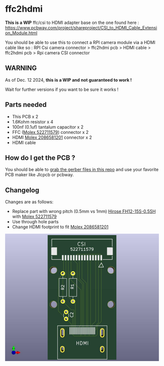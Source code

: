 # ffc2hdmi

**This is a WIP** ffc/csi to HDMI adapter base on the one found here : https://www.pcbway.com/project/shareproject/CSI_to_HDMI_Cable_Extension_Module.html  

You should be able to use this to connect a RPI camera module via a HDMI cable like so : RPI Csi camera connector > ffc2hdmi pcb > HDMI cable > ffc2hdmi pcb > Rpi camera CSI connector  

## WARNING

As of Dec. 12 2024, **this is a WIP and not guaranteed to work !**

Wait for further versions if you want to be sure it works !

## Parts needed 

 * This PCB x 2
 * 1.6Kohm resistor x 4
 * 100nf (0.1uf) tantalum capacitor x 2
 * FFC ([Molex 522711579](https://www.molex.com/en-us/products/part-detail/522711579)) connector x 2
 * HDMI [Molex 2086581201](https://www.molex.com/en-us/products/part-detail/2086581003) connector x 2
 * HDMI cable

## How do I get the PCB ?

You should be able to [grab the gerber files in this repo](https://github.com/ABelliqueux/ffc2hdmi/raw/refs/heads/main/ffc2hdmi_fab.zip) and use your favorite PCB maker like Jlcpcb or pcbway.

## Changelog

Changes are as follows:

 * Replace part with wrong pitch (0.5mm vs 1mm) [Hirose FH12-15S-0.5SH](https://www.hirose.com/product/p/CL0586-0523-6-55?lang=en) with [Molex 522711579](https://www.molex.com/en-us/products/part-detail/522711579)
 * Use through hole parts
 * Change HDMI footprint to fit [Molex 2086581201](https://www.molex.com/en-us/products/part-detail/2086581003)

![PCB preview](https://raw.githubusercontent.com/ABelliqueux/ffc2hdmi/refs/heads/main/ffc2hdmi.jpg)

